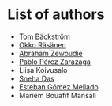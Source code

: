 # List of authors

<!-- remember to update also the files _config.yml and index.md -->

- [Tom Bäckström](https://research.aalto.fi/en/persons/tom-b%C3%A4ckstr%C3%B6m)
- [Okko Räsänen](https://researchportal.tuni.fi/en/persons/okko-r%C3%A4s%C3%A4nen)
- [Abraham Zewoudie](https://research.aalto.fi/en/persons/abraham-zewoudie)
- [Pablo Pérez Zarazaga](https://www.kth.se/profile/pablopz)
- Liisa Koivusalo
- [Sneha Das](https://www.dtu.dk/person/sneha-das?id=160076&entity=profile)
- [Esteban Gómez Mellado](https://www.linkedin.com/in/eagomez/)
- Mariem Bouafif Mansali